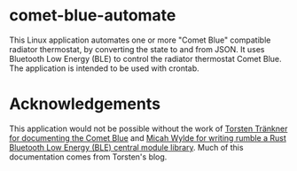 # comet-blue-automate

This Linux application automates one or more "Comet Blue" compatible radiator thermostat, by converting the state to and from JSON. It uses Bluetooth Low Energy (BLE) to control the radiator thermostat Comet Blue. The application is intended to be used with crontab.

# Acknowledgements

This application would not be possible without the work of [Torsten Tränkner for documenting the Comet Blue](https://www.torsten-traenkner.de/wissen/smarthome/heizung.php) and [Micah Wylde for writing rumble a Rust Bluetooth Low Energy (BLE) central module library](https://github.com/mwylde/rumble). Much of this documentation comes from Torsten's blog.